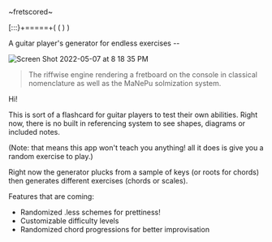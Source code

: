 ~fretscored~
            
[:::}+=====+(   ( )   )

A guitar player's generator for endless exercises --

![Screen Shot 2022-05-07 at 8 18 35 PM](https://user-images.githubusercontent.com/10198953/167276414-9cd0a5d6-e974-43dc-a4b6-b4c6292e8880.png)
> The riffwise engine rendering a fretboard on the console in classical nomenclature as well as the MaNePu solmization system.

Hi!

This is sort of a flashcard for guitar players to test their own abilities. Right now, there is no built in referencing system to see shapes, diagrams or included notes.

(Note: that means this app won't teach you anything! all it does is give you a random exercise to play.)

Right now the generator plucks from a sample of keys (or roots for chords) then generates different exercises (chords or scales).

Features that are coming:
- Randomized .less schemes for prettiness!
- Customizable difficulty levels
- Randomized chord progressions for better improvisation


